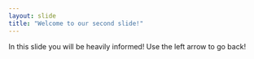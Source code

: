 ```yaml
---
layout: slide
title: "Welcome to our second slide!"
---
```

In this slide you will be heavily informed!
Use the left arrow to go back!
